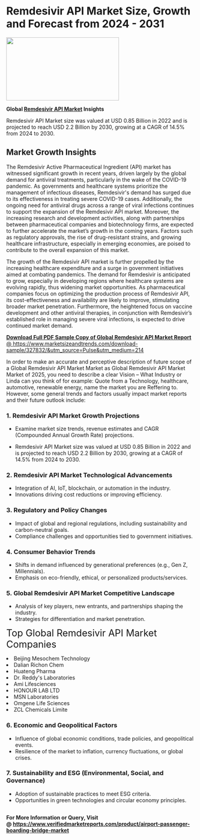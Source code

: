 <H1>Remdesivir API Market Size, Growth and Forecast from 2024 - 2031</H1><img class="aligncenter size-medium wp-image-584254" src="https://thirdeyenews.in/wp-content/uploads/2024/09/Global-Market-Research-300x168.jpeg" alt="" width="300" height="168" /><p><strong>Global&nbsp;<a href="https://www.marketsizeandtrends.com/download-sample/327832/&amp;utm_source=Pulse&amp;utm_medium=214">Remdesivir API Market</a> Insights</strong></p><p>Remdesivir API Market size was valued at USD 0.85 Billion in 2022 and is projected to reach USD 2.2 Billion by 2030, growing at a CAGR of 14.5% from 2024 to 2030.</p><p><h2>Market Growth Insights</h2> <p>The Remdesivir Active Pharmaceutical Ingredient (API) market has witnessed significant growth in recent years, driven largely by the global demand for antiviral treatments, particularly in the wake of the COVID-19 pandemic. As governments and healthcare systems prioritize the management of infectious diseases, Remdesivir's demand has surged due to its effectiveness in treating severe COVID-19 cases. Additionally, the ongoing need for antiviral drugs across a range of viral infections continues to support the expansion of the Remdesivir API market. Moreover, the increasing research and development activities, along with partnerships between pharmaceutical companies and biotechnology firms, are expected to further accelerate the market’s growth in the coming years. Factors such as regulatory approvals, the rise of drug-resistant strains, and growing healthcare infrastructure, especially in emerging economies, are poised to contribute to the overall expansion of this market.</p> <p><a href="#"></a></p> <p>The growth of the Remdesivir API market is further propelled by the increasing healthcare expenditure and a surge in government initiatives aimed at combating pandemics. The demand for Remdesivir is anticipated to grow, especially in developing regions where healthcare systems are evolving rapidly, thus widening market opportunities. As pharmaceutical companies focus on optimizing the production process of Remdesivir API, its cost-effectiveness and availability are likely to improve, stimulating broader market penetration. Furthermore, the heightened focus on vaccine development and other antiviral therapies, in conjunction with Remdesivir’s established role in managing severe viral infections, is expected to drive continued market demand.</p> <p><a href="#"></p><p><span class=""><strong>Download Full PDF Sample Copy of Global Remdesivir API Market Report</strong> @ <a href="https://www.marketsizeandtrends.com/download-sample/327832/&amp;utm_source=Pulse&amp;utm_medium=214" target="_blank">https://www.marketsizeandtrends.com/download-sample/327832/&amp;utm_source=Pulse&amp;utm_medium=214</a></span></p><p>In order to make an accurate and perceptive description of future scope of a Global&nbsp;Remdesivir API Market Market as Global&nbsp;Remdesivir API Market Market of 2025, you need to describe a clear Vision &ndash; What Industry or Linda can you think of for example: Quote from a Technology, healthcare, automotive, renewable energy, name the market you are Reffering to. However, some general trends and factors usually impact market reports and their future outlook include:</p><h3>1.&nbsp;<strong>Remdesivir API Market Growth Projections</strong></h3><ul><li>Examine market size trends, revenue estimates and CAGR (Compounded Annual Growth Rate) projections.</li><li><p>Remdesivir API Market size was valued at USD 0.85 Billion in 2022 and is projected to reach USD 2.2 Billion by 2030, growing at a CAGR of 14.5% from 2024 to 2030.</p></li></ul><h3>2.&nbsp;<strong>Remdesivir API Market Technological Advancements</strong></h3><ul><li>Integration of AI, IoT, blockchain, or automation in the industry.</li><li>Innovations driving cost reductions or improving efficiency.</li></ul><h3>3.&nbsp;<strong>Regulatory and Policy Changes</strong></h3><ul><li>Impact of global and regional regulations, including sustainability and carbon-neutral goals.</li><li>Compliance challenges and opportunities tied to government initiatives.</li></ul><h3>4.&nbsp;<strong>Consumer Behavior Trends</strong></h3><ul><li>Shifts in demand influenced by generational preferences (e.g., Gen Z, Millennials).</li><li>Emphasis on eco-friendly, ethical, or personalized products/services.</li></ul><h3>5.&nbsp;<strong>Global Remdesivir API Market Competitive Landscape</strong></h3><ul><li>Analysis of key players, new entrants, and partnerships shaping the industry.</li><li>Strategies for differentiation and market penetration.</li></ul><p data-pm-slice="1 1 []"><span style="color: inherit; font-family: inherit; font-size: 25px;">Top Global Remdesivir API Market Companies</span></p><div class="" data-test-id=""><p><li>Beijing Mesochem Technology</li><li> Dalian Richon Chem</li><li> Huateng Pharma</li><li> Dr. Reddy's Laboratories</li><li> Ami Lifesciences</li><li> HONOUR LAB LTD</li><li> MSN Laboratories</li><li> Omgene Life Sciences</li><li> ZCL Chemicals Limite</li></p></div><h3>6.&nbsp;<strong>Economic and Geopolitical Factors</strong></h3><ul><li>Influence of global economic conditions, trade policies, and geopolitical events.</li><li>Resilience of the market to inflation, currency fluctuations, or global crises.</li></ul><h3>7.&nbsp;<strong>Sustainability and ESG (Environmental, Social, and Governance)</strong></h3><ul><li>Adoption of sustainable practices to meet ESG criteria.</li><li>Opportunities in green technologies and circular economy principles.</li></ul><h2><strong style="font-size: 14px;">For More Information or Query, Visit @&nbsp;</strong><a style="background-color: #ffffff; font-size: 14px;" href="https://www.marketsizeandtrends.com/report/remdesivir-api-market/" target="_blank">https://www.verifiedmarketreports.com/product/airport-passenger-boarding-bridge-market</a></h2>
